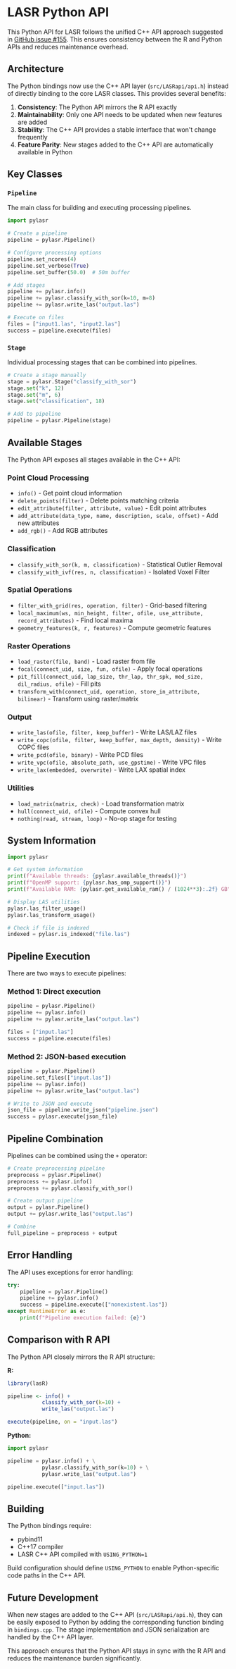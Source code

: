 # LASR Python API

This Python API for LASR follows the unified C++ API approach suggested in [GitHub issue #155](https://github.com/r-lidar/lasR/issues/155). This ensures consistency between the R and Python APIs and reduces maintenance overhead.

## Architecture

The Python bindings now use the C++ API layer (`src/LASRapi/api.h`) instead of directly binding to the core LASR classes. This provides several benefits:

1. **Consistency**: The Python API mirrors the R API exactly
2. **Maintainability**: Only one API needs to be updated when new features are added
3. **Stability**: The C++ API provides a stable interface that won't change frequently
4. **Feature Parity**: New stages added to the C++ API are automatically available in Python

## Key Classes

### `Pipeline`
The main class for building and executing processing pipelines.

```python
import pylasr

# Create a pipeline
pipeline = pylasr.Pipeline()

# Configure processing options
pipeline.set_ncores(4)
pipeline.set_verbose(True)
pipeline.set_buffer(50.0)  # 50m buffer

# Add stages
pipeline += pylasr.info()
pipeline += pylasr.classify_with_sor(k=10, m=8)
pipeline += pylasr.write_las("output.las")

# Execute on files
files = ["input1.las", "input2.las"]
success = pipeline.execute(files)
```

### `Stage`
Individual processing stages that can be combined into pipelines.

```python
# Create a stage manually
stage = pylasr.Stage("classify_with_sor")
stage.set("k", 12)
stage.set("m", 6)
stage.set("classification", 18)

# Add to pipeline
pipeline = pylasr.Pipeline(stage)
```

## Available Stages

The Python API exposes all stages available in the C++ API:

### Point Cloud Processing
- `info()` - Get point cloud information
- `delete_points(filter)` - Delete points matching criteria
- `edit_attribute(filter, attribute, value)` - Edit point attributes
- `add_attribute(data_type, name, description, scale, offset)` - Add new attributes
- `add_rgb()` - Add RGB attributes

### Classification
- `classify_with_sor(k, m, classification)` - Statistical Outlier Removal
- `classify_with_ivf(res, n, classification)` - Isolated Voxel Filter

### Spatial Operations
- `filter_with_grid(res, operation, filter)` - Grid-based filtering
- `local_maximum(ws, min_height, filter, ofile, use_attribute, record_attributes)` - Find local maxima
- `geometry_features(k, r, features)` - Compute geometric features

### Raster Operations
- `load_raster(file, band)` - Load raster from file
- `focal(connect_uid, size, fun, ofile)` - Apply focal operations
- `pit_fill(connect_uid, lap_size, thr_lap, thr_spk, med_size, dil_radius, ofile)` - Fill pits
- `transform_with(connect_uid, operation, store_in_attribute, bilinear)` - Transform using raster/matrix

### Output
- `write_las(ofile, filter, keep_buffer)` - Write LAS/LAZ files
- `write_copc(ofile, filter, keep_buffer, max_depth, density)` - Write COPC files
- `write_pcd(ofile, binary)` - Write PCD files
- `write_vpc(ofile, absolute_path, use_gpstime)` - Write VPC files
- `write_lax(embedded, overwrite)` - Write LAX spatial index

### Utilities
- `load_matrix(matrix, check)` - Load transformation matrix
- `hull(connect_uid, ofile)` - Compute convex hull
- `nothing(read, stream, loop)` - No-op stage for testing

## System Information

```python
import pylasr

# Get system information
print(f"Available threads: {pylasr.available_threads()}")
print(f"OpenMP support: {pylasr.has_omp_support()}")
print(f"Available RAM: {pylasr.get_available_ram() / (1024**3):.2f} GB")

# Display LAS utilities
pylasr.las_filter_usage()
pylasr.las_transform_usage()

# Check if file is indexed
indexed = pylasr.is_indexed("file.las")
```

## Pipeline Execution

There are two ways to execute pipelines:

### Method 1: Direct execution
```python
pipeline = pylasr.Pipeline()
pipeline += pylasr.info()
pipeline += pylasr.write_las("output.las")

files = ["input.las"]
success = pipeline.execute(files)
```

### Method 2: JSON-based execution
```python
pipeline = pylasr.Pipeline()
pipeline.set_files(["input.las"])
pipeline += pylasr.info()
pipeline += pylasr.write_las("output.las")

# Write to JSON and execute
json_file = pipeline.write_json("pipeline.json")
success = pylasr.execute(json_file)
```

## Pipeline Combination

Pipelines can be combined using the `+` operator:

```python
# Create preprocessing pipeline
preprocess = pylasr.Pipeline()
preprocess += pylasr.info()
preprocess += pylasr.classify_with_sor()

# Create output pipeline
output = pylasr.Pipeline()
output += pylasr.write_las("output.las")

# Combine
full_pipeline = preprocess + output
```

## Error Handling

The API uses exceptions for error handling:

```python
try:
    pipeline = pylasr.Pipeline()
    pipeline += pylasr.info()
    success = pipeline.execute(["nonexistent.las"])
except RuntimeError as e:
    print(f"Pipeline execution failed: {e}")
```

## Comparison with R API

The Python API closely mirrors the R API structure:

**R:**
```r
library(lasR)

pipeline <- info() + 
           classify_with_sor(k=10) + 
           write_las("output.las")

execute(pipeline, on = "input.las")
```

**Python:**
```python
import pylasr

pipeline = pylasr.info() + \
           pylasr.classify_with_sor(k=10) + \
           pylasr.write_las("output.las")

pipeline.execute(["input.las"])
```

## Building

The Python bindings require:
- pybind11
- C++17 compiler
- LASR C++ API compiled with `USING_PYTHON=1`

Build configuration should define `USING_PYTHON` to enable Python-specific code paths in the C++ API.

## Future Development

When new stages are added to the C++ API (`src/LASRapi/api.h`), they can be easily exposed to Python by adding the corresponding function binding in `bindings.cpp`. The stage implementation and JSON serialization are handled by the C++ API layer.

This approach ensures that the Python API stays in sync with the R API and reduces the maintenance burden significantly. 
